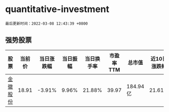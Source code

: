 # quantitative-investment

`最后更新时间：2022-03-08 12:43:39 +0800`

## 强势股票

|股票|当前价|当日涨跌幅|当日振幅|当日换手率|市盈率TTM|总市值|近10日涨跌幅|
|----|----|----|----|----|----|----|----|
|[金徽股份](https://xueqiu.com/S/SH603132)|18.91|-3.91%|9.96%|21.88%|39.97|184.94亿|21.61%|
